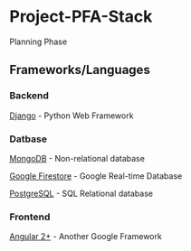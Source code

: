 # Project-PFA-Stack

Planning Phase

## Frameworks/Languages

### Backend
[Django](https://www.djangoproject.com/) - Python Web Framework

### Datbase
[MongoDB](https://www.mongodb.com/) - Non-relational database

[Google Firestore](https://firebase.google.com/docs/firestore/) - Google Real-time Database

[PostgreSQL](https://www.postgresql.org/) - SQL Relational database 

### Frontend
[Angular 2+](https://angular.io/) - Another Google Framework
